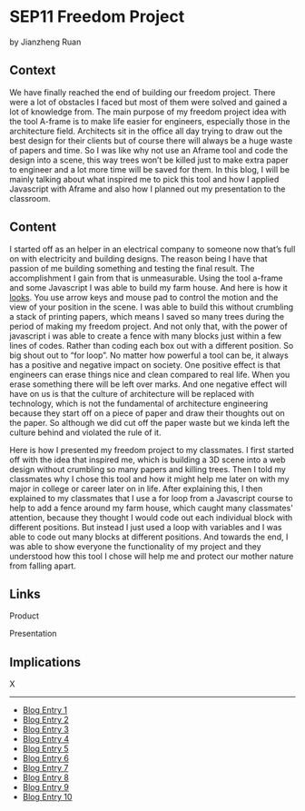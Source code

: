 # SEP11 Freedom Project
by Jianzheng Ruan

## Context
We have finally reached the end of building our freedom project. There were a lot of obstacles I faced but most of them were solved and gained a lot of knowledge from. The main purpose of my freedom project idea with the tool A-frame  is to make life easier for engineers, especially those in the architecture field.  Architects sit in the office all day trying to draw out the best design for their clients but of course there will always be a huge waste of papers and time. So I was like why not use an Aframe tool and code the design into a scene, this way trees won’t be killed just to make extra paper to engineer and a lot more time will be saved for them. In this blog, I will be mainly talking about what inspired me to pick this tool and how I applied Javascript with Aframe and also how I planned out my presentation to the classroom. 

## Content
I started off as an helper in an electrical company to someone now that’s full on with electricity and building designs. The reason being I have that passion of me building something and testing the final result. The accomplishment I gain from that is unmeasurable. Using the tool a-frame and some Javascript  I was able to build my farm house. And here is how it [looks](https://jianzhengr3591.github.io/A-frame-house/). You use arrow keys and mouse pad to control the motion and the view of your position in the scene. I was able to build this without crumbling a stack of printing papers, which means I saved so many trees during the period of making my freedom project. And not only that, with the power of javascript i was able to create a fence with many blocks just within a few lines of codes. Rather than coding each box out with a different position. So big shout out to “for loop”. No matter how powerful a tool can be, it always has a positive and negative impact on society. One positive effect is that engineers can erase things nice and clean compared to real life. When you erase something there will be left over marks. And one negative effect will have on us is that the culture of architecture will be replaced with technology, which is not the fundamental of architecture engineering because they start off on a piece of paper and draw their thoughts out on the paper. So although we did cut off the paper waste but we kinda left the culture behind and violated the rule of it. 

Here is how I presented my freedom project to my classmates. I first started off with the idea that inspired me, which is building a 3D scene into a web design without crumbling so many papers and killing trees. Then I told my classmates why I chose this tool and how it might help me later on with my major in college or career later on in life. After explaining this, I then explained to my classmates that I use a for loop from a Javascript course to help to add a fence around my farm house, which caught many classmates' attention, because they thought I would code out each individual block with different positions. But instead I just used a loop with variables and I was able to code out many blocks at different positions. And towards the end, I was able to show everyone the functionality of my project and they understood how this tool I chose will help me and protect our mother nature from falling apart.


## Links

Product

Presentation

## Implications
X

---

* [Blog Entry 1](entries/entry01.md)
* [Blog Entry 2](entries/entry02.md)
* [Blog Entry 3](entries/entry03.md)
* [Blog Entry 4](entries/entry04.md)
* [Blog Entry 5](entries/entry05.md)
* [Blog Entry 6](entries/entry06.md)
* [Blog Entry 7](entries/entry07.md)
* [Blog Entry 8](entries/entry08.md)
* [Blog Entry 9](entries/entry09.md)
* [Blog Entry 10](entries/entry10.md)
